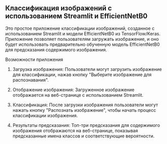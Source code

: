 ## Классификация изображений с использованием Streamlit и EfficientNetB0
Это простое приложение классификации изображений, созданное с использованием Streamlit и модели EfficientNetB0 из TensorFlow/Keras. Приложение позволяет пользователям загружать изображение, и оно будет использовать предварительно обученную модель EfficientNetB0 для предсказания содержимого изображения.

Возможности приложения
1. Загрузка изображения: Пользователи могут загрузить изображение для классификации, нажав кнопку "Выберите изображение для распознавания".

2. Отображение изображения: Загруженное изображение отображается на веб-странице с использованием Streamlit.

3. Классификация: После загрузки изображения пользователи могут нажать кнопку "Распознать изображение", чтобы начать процесс классификации изображения.

4. Результаты предсказания: Топ-три предсказания для содержимого изображения отображаются на веб-странице, показывая предсказанные имена классов и соответствующие вероятности.
